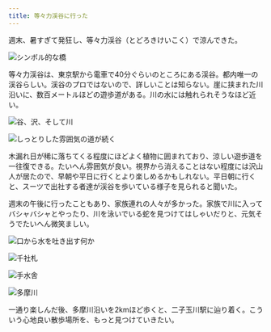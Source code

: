 ```yaml
---
title: 等々力渓谷に行った
---
```

週末、暑すぎて発狂し、等々力渓谷（とどろきけいこく）で涼んできた。

![](https://lh3.googleusercontent.com/xFoc_tl-B0_uHtqxXMx-Scg3vDwXkVUUcj8uBHWjGp_M_JGVKvCI5B0-PcXU__qUmswpRXIwezRZ0AHbwKqZOe9er772kcIHpmax0Y0B7PIITICEYGZq2-TD9N-vuy4evDKcp0sgGc26eAjR-CndKTQ "シンボル的な橋")

等々力渓谷は、東京駅から電車で40分ぐらいのところにある渓谷。都内唯一の渓谷らしい。渓谷のプロではないので、詳しいことは知らない。崖に挟まれた川沿いに、数百メートルほどの遊歩道がある。川の水には触れられそうなほど近い。

![](https://lh5.googleusercontent.com/pXkH8Oyrq_cwEExluNpwesUEqvIl-AXHmAA1r7pS4oyoM5gsJRTgRad30Zoie9xonPCK039M5s17NXEwGwTJKb4dhyk3NlX-uuksmbsORzXe0kmRZPRSgJs2d96z-fGwW4ziS_VySwUB-SgydKdGKEY "谷、沢、そして川")

![](https://lh6.googleusercontent.com/8IU0b5OP1xuQaRufyiXuBcu0v1nkI-SJ7fYXZy11dIrqNtUzsmooYibgUHqJyYtQvJaHZ_8v2UkJUQ-kk80IeQp_9ccKy-rzuBIC67q1JzsDaKcf-R3lsnYQLOMp9ZievOipi2oMzgkCaJ3ZyAPwVA0 "しっとりした雰囲気の道が続く")

木漏れ日が稀に落ちてくる程度にほどよく植物に囲まれており、涼しい遊歩道を一往復できる。たいへん雰囲気が良い。視界から消えることはない程度には沢山人が居たので、早朝や平日に行くとより楽しめるかもしれない。平日朝に行くと、スーツで出社する者達が渓谷を歩いている様子を見られると聞いた。

週末の午後に行ったこともあり、家族連れの人々が多かった。家族で川に入ってバシャバシャとやったり、川を泳いでいる蛇を見つけてはしゃいだりと、元気そうでたいへん微笑ましい。

![](https://lh3.googleusercontent.com/a9fZtNoaJhrMoSZttF1moVR5d7W_byUguTmTx_NH_C2K93fL04jD_rxMhq1-LVVwF7ZdaVA1FnxqVhbn8eVzxwNDcufzYufOhrnOHGCEOYIMUv4X4jCZO-4i_uotGfd9VIe3EwT0LF8UPmNg6E50aEk "口から水を吐き出す何か")

![](https://lh5.googleusercontent.com/uVBFm1hJ9Q09QrY8VX_kylFeOT1dedV14zlRrzKMBMZyg4_Qm5RN5BSG-2ALRQ5d8b-Spo_xZ1p0aR1akREpJVrQrbfz9NYxGd1Z3c9-5821ENNYlSaioYJxnA2GSCAAbKG2dRGEutPfcCCTveqnlpY "千社札")

![](https://lh4.googleusercontent.com/aadtALnr3lvJjoCWRssRtFcFgtIXUuFnq2TMTCUwukP5H_mfveKnUXTyE8pke34-raUa4ZZY3ZBTHKvrDyqjV08XMN3vVioMM3_t3D0q9tZ8c-m5bZp8y3xeXUbzlfHcm0CUm9sI6h8Gx06JJFSOF94 "手水舎")

![](https://lh6.googleusercontent.com/w3vqBFVON3qkpGqVBgntZc1cue3TRy8UhycpXjfXRqi97HJghPJuVcJ-CTdVv8AWitvOS4DW5_au9I0GuzvthWn0svF_JERSlXXnr_86eR47bXTbucMer7VX7H2lIqFvSysbx6JQ-FN4uabso0zWXZg "多摩川")

一通り楽しんだ後、多摩川沿いを2kmほど歩くと、二子玉川駅に辿り着く。こういう心地良い散歩場所を、もっと見つけていきたい。
